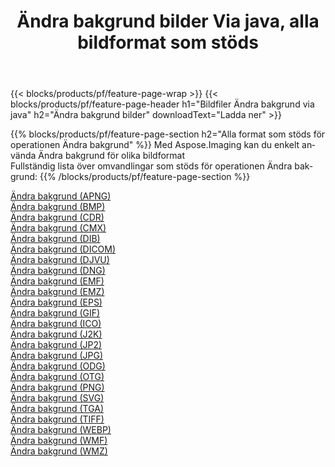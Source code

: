 ﻿---
title: Ändra bakgrund bilder Via java, alla bildformat som stöds 
weight: 3920
url: /sv/java/change-background 
lang: sv
langdirlevel: 2
locales: zh-hans,ja,it,ru,de,es,fr,nl,id,lt,pl,pt,vi,tr,ko,zh-hant,ar,hi,th,sv,cs,uk,he
description: Med Aspose.Imaging kan du enkelt Ändra bakgrund bilder via java
---

{{< blocks/products/pf/feature-page-wrap >}}
{{< blocks/products/pf/feature-page-header h1="Bildfiler Ändra bakgrund via java" h2="Ändra bakgrund bilder" downloadText="Ladda ner" >}}


{{% blocks/products/pf/feature-page-section  h2="Alla format som stöds för operationen Ändra bakgrund" %}}
Med Aspose.Imaging kan du enkelt använda Ändra bakgrund för olika bildformat
<br/>
Fullständig lista över omvandlingar som stöds för operationen Ändra bakgrund:
{{% /blocks/products/pf/feature-page-section %}}
<div class="container-fluid productfamilypage bg-gray">
    <div class="convertypes bg-gray agp-content section">
        <div class="container">
		<div class="row other-converters">
		    <div class='col-md-2 other-converter remove-lp remove-rp'><a href="/imaging/sv/java/change-background/apng" >Ändra bakgrund (APNG)</a></div><div class='col-md-2 other-converter remove-lp remove-rp'><a href="/imaging/sv/java/change-background/bmp" >Ändra bakgrund (BMP)</a></div><div class='col-md-2 other-converter remove-lp remove-rp'><a href="/imaging/sv/java/change-background/cdr" >Ändra bakgrund (CDR)</a></div><div class='col-md-2 other-converter remove-lp remove-rp'><a href="/imaging/sv/java/change-background/cmx" >Ändra bakgrund (CMX)</a></div><div class='col-md-2 other-converter remove-lp remove-rp'><a href="/imaging/sv/java/change-background/dib" >Ändra bakgrund (DIB)</a></div><div class='col-md-2 other-converter remove-lp remove-rp'><a href="/imaging/sv/java/change-background/dicom" >Ändra bakgrund (DICOM)</a></div><div class='col-md-2 other-converter remove-lp remove-rp'><a href="/imaging/sv/java/change-background/djvu" >Ändra bakgrund (DJVU)</a></div><div class='col-md-2 other-converter remove-lp remove-rp'><a href="/imaging/sv/java/change-background/dng" >Ändra bakgrund (DNG)</a></div><div class='col-md-2 other-converter remove-lp remove-rp'><a href="/imaging/sv/java/change-background/emf" >Ändra bakgrund (EMF)</a></div><div class='col-md-2 other-converter remove-lp remove-rp'><a href="/imaging/sv/java/change-background/emz" >Ändra bakgrund (EMZ)</a></div><div class='col-md-2 other-converter remove-lp remove-rp'><a href="/imaging/sv/java/change-background/eps" >Ändra bakgrund (EPS)</a></div><div class='col-md-2 other-converter remove-lp remove-rp'><a href="/imaging/sv/java/change-background/gif" >Ändra bakgrund (GIF)</a></div><div class='col-md-2 other-converter remove-lp remove-rp'><a href="/imaging/sv/java/change-background/ico" >Ändra bakgrund (ICO)</a></div><div class='col-md-2 other-converter remove-lp remove-rp'><a href="/imaging/sv/java/change-background/j2k" >Ändra bakgrund (J2K)</a></div><div class='col-md-2 other-converter remove-lp remove-rp'><a href="/imaging/sv/java/change-background/jp2" >Ändra bakgrund (JP2)</a></div><div class='col-md-2 other-converter remove-lp remove-rp'><a href="/imaging/sv/java/change-background/jpg" >Ändra bakgrund (JPG)</a></div><div class='col-md-2 other-converter remove-lp remove-rp'><a href="/imaging/sv/java/change-background/odg" >Ändra bakgrund (ODG)</a></div><div class='col-md-2 other-converter remove-lp remove-rp'><a href="/imaging/sv/java/change-background/otg" >Ändra bakgrund (OTG)</a></div><div class='col-md-2 other-converter remove-lp remove-rp'><a href="/imaging/sv/java/change-background/png" >Ändra bakgrund (PNG)</a></div><div class='col-md-2 other-converter remove-lp remove-rp'><a href="/imaging/sv/java/change-background/svg" >Ändra bakgrund (SVG)</a></div><div class='col-md-2 other-converter remove-lp remove-rp'><a href="/imaging/sv/java/change-background/tga" >Ändra bakgrund (TGA)</a></div><div class='col-md-2 other-converter remove-lp remove-rp'><a href="/imaging/sv/java/change-background/tiff" >Ändra bakgrund (TIFF)</a></div><div class='col-md-2 other-converter remove-lp remove-rp'><a href="/imaging/sv/java/change-background/webp" >Ändra bakgrund (WEBP)</a></div><div class='col-md-2 other-converter remove-lp remove-rp'><a href="/imaging/sv/java/change-background/wmf" >Ändra bakgrund (WMF)</a></div><div class='col-md-2 other-converter remove-lp remove-rp'><a href="/imaging/sv/java/change-background/wmz" >Ändra bakgrund (WMZ)</a></div>
                </div>
        </div>
    </div>
</div>
<br/>
